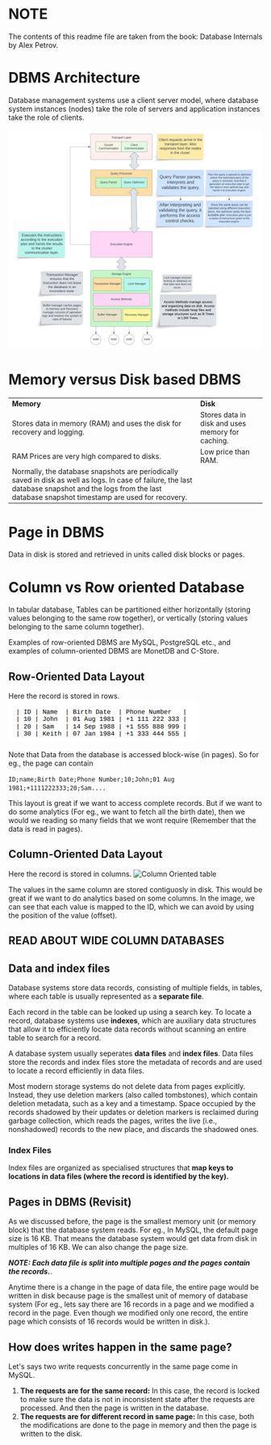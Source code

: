 # NOTE
The contents of this readme file are taken from the book: Database Internals by Alex Petrov.

# DBMS Architecture
Database management systems use a client server model, where database system instances (nodes) take the role of servers and application instances take the role of clients.

![DBMS Architecture](images/DBMS%20Architecture.png)

# Memory versus Disk based DBMS
<table>
<tr>
    <td><b>Memory</b></td>
    <td><b>Disk</b></td>
</tr>
<tr>
    <td>Stores data in memory (RAM) and uses the disk for recovery and logging.</td>
    <td>Stores data in disk and uses memory for caching.</td>
<tr>
<tr>
    <td>RAM Prices are very high compared to disks.</td>
    <td>Low price than RAM.</td>
<tr>
<tr>
    <td>Normally, the database snapshots are periodically saved in disk as well as logs. In case of failure, the last database snapshot and the logs from the last database snapshot timestamp are used for recovery.</td>

<tr>
</table>

# Page in DBMS
Data in disk is stored and retrieved in units called disk blocks or pages.

# Column vs Row oriented Database
In tabular database, Tables can be partitioned either horizontally (storing
values belonging to the same row together), or vertically (storing values
belonging to the same column together).

Examples of row-oriented DBMS are MySQL, PostgreSQL etc., and examples of column-oriented DBMS are MonetDB and C-Store.

## Row-Oriented Data Layout
Here the record is stored in rows.
![Row Oriented table](images/row%20oriented%20database.png)

Note that Data from the database is accessed block-wise (in pages).
So for eg., the page can contain

```ID;name;Birth Date;Phone Number;10;John;01 Aug 1981;+1111222333;20;Sam....```

This layout is great if we want to access complete records. But if we want to do some analytics (For eg., we want to fetch all the birth date), then we would we reading so many fields that we wont require (Remember that the data is read in pages).

## Column-Oriented Data Layout
Here the record is stored in columns.
![Column Oriented table](images/column%20oriented%20database.png)

The values in the same column are stored contiguosly in disk. This would be great if we want to do analytics based on some columns.
In the image, we can see that each value is mapped to the ID, which we can avoid by using the position of the value (offset).

## READ ABOUT WIDE COLUMN DATABASES

## Data and index files

Database systems store data records, consisting of multiple fields, in tables, where each table is usually represented as a <b>separate file</b>.

Each record in the table can be looked up using a search key. To locate a record, database systems use <b>indexes</b>, which are auxiliary data structures that allow it to efficiently locate data records without scanning an entire table to search for a record.

A database system usually seperates <b>data files</b> and <b>index files</b>. Data files store the records and index files store the metadata of records and are used to locate a record efficiently in data files.

Most modern storage systems do not delete data from pages explicitly. Instead, they use deletion markers (also called
tombstones), which contain deletion metadata, such as a key and a timestamp. Space occupied by the records shadowed by their updates or deletion markers is reclaimed during garbage collection, which reads the pages, writes the live (i.e., nonshadowed) records to the new place, and discards the shadowed ones.

### Index Files
Index files are organized as specialised structures that <b>map keys to locations in data files (where the record is identified by the key).</b>

## Pages in DBMS (Revisit)
As we discussed before, the page is the smallest memory unit (or memory block) that the database system reads. For eg., In MySQL, the default page size is 16 KB. That means the database system would get data from disk in multiples of 16 KB. We can also change the page size.

<b><i>NOTE: Each data file is split into multiple pages and the pages contain the records.</i></b>.

Anytime there is a change in the page of data file, the entire page would be written in disk because page is the smallest unit of memory of database system (For eg., lets say there are 16 records in a page and we modified a record in the page. Even though we modified only one record, the entire page which consists of 16 records would be written in disk.). 

## How does writes happen in the same page?
Let's says two write requests concurrently in the same page come in MySQL.
<ol>
    <li>
        <b>The requests are for the same record:</b> In this case, the record is locked to make sure the data is not in inconsistent state after the requests are processed. And then the page is written in the database. 
    </li>
    <li>
        <b>The requests are for different record in same page:</b> In this case, both the modifications are done to the page in memory and then the page is written to the disk. 
    </li>
</ol>



